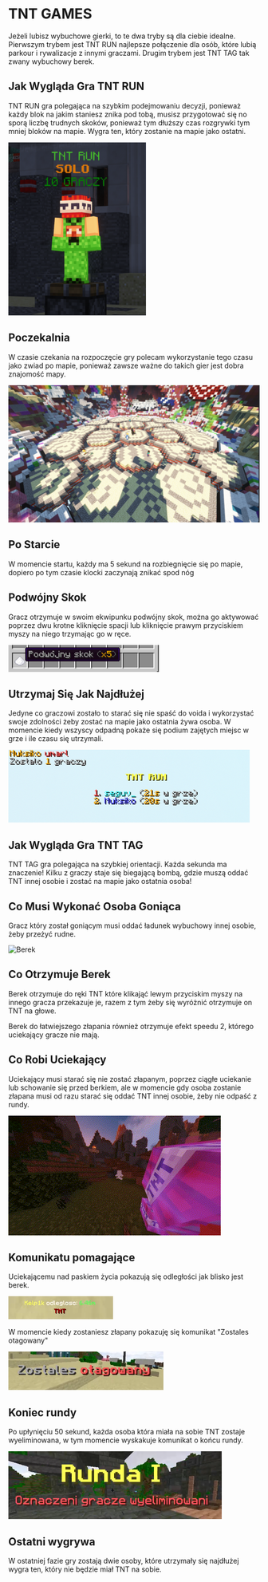 # TNT GAMES

Jeżeli lubisz wybuchowe gierki, to te dwa tryby są dla ciebie idealne. Pierwszym trybem jest TNT RUN najlepsze połączenie dla osób, które lubią parkour i rywalizacje z innymi graczami. Drugim trybem jest TNT TAG tak zwany wybuchowy berek.

## Jak Wygląda Gra TNT RUN

TNT RUN gra polegająca na szybkim podejmowaniu decyzji, ponieważ każdy blok na jakim staniesz znika pod tobą, musisz przygotować się no sporą liczbę trudnych skoków, ponieważ tym dłuższy czas rozgrywki tym mniej bloków na mapie. Wygra ten, który zostanie na mapie jako ostatni.

![npc](/assets/tntgames/tnt-games-npc.png)

## Poczekalnia

W czasie czekania na rozpoczęcie gry polecam wykorzystanie tego czasu jako zwiad po mapie, ponieważ zawsze ważne do takich gier jest dobra znajomość mapy.

![Poczekalnia](/assets/tntgames/tnt-games-poczekalnia.png)

## Po Starcie

W momencie startu, każdy ma 5 sekund na rozbiegnięcie się po mapie, dopiero po tym czasie klocki zaczynają znikać spod nóg

## Podwójny Skok

Gracz otrzymuje w swoim ekwipunku podwójny skok, można go aktywować poprzez dwu krotne kliknięcie spacji lub kliknięcie prawym przyciskiem myszy na niego trzymając go w ręce.

![Podwojny skok](/assets/tntgames/tnt-games-podwojny-skok.png)

## Utrzymaj Się Jak Najdłużej

Jedyne co graczowi zostało to starać się nie spaść do voida i wykorzystać swoje zdolności żeby zostać na mapie jako ostatnia żywa osoba. W momencie kiedy wszyscy odpadną pokaże się podium zajętych miejsc w grze i ile czasu się utrzymali. 

![Koniec gry](/assets/tntgames/tnt-games-koniec-gry.png)

## Jak Wygląda Gra TNT TAG

TNT TAG gra polegająca na szybkiej orientacji. Każda sekunda ma znaczenie! Kilku z graczy staje się biegającą bombą, gdzie muszą oddać TNT innej osobie i zostać na mapie jako ostatnia osoba!

## Co Musi Wykonać Osoba Goniąca

Gracz który został goniącym musi oddać ładunek wybuchowy innej osobie, żeby przeżyć rudne. 

![Berek](/assets/tntgames/TNT-Tag-Untitled_video_-_Made_with_Clipchamp_4.gif)

## Co Otrzymuje Berek

Berek otrzymuje do ręki TNT które klikająć lewym przyciskim myszy na innego gracza przekazuje je, razem z tym żeby się wyróżnić otrzymuje on TNT na głowe.

Berek do łatwiejszego złapania również otrzymuje efekt speedu 2, którego uciekający gracze nie mają.

## Co Robi Uciekający

Uciekający musi starać się nie zostać złapanym, poprzez ciągłe uciekanie lub schowanie się przed berkiem, ale w momencie gdy osoba zostanie złapana musi od razu starać się oddać TNT innej osobie, żeby nie odpaść z rundy.

![Berek 2](/assets/tntgames/tnt-tag-Untitled_video_-_Made_with_Clipchamp_3.gif)

## Komunikatu pomagające

Uciekającemu nad paskiem życia pokazują się odległości jak blisko jest berek.

![Odleglosc](/assets/tntgames/tnt-tag-odleglosc.png)

W momencie kiedy zostaniesz złapany pokazuję się komunikat "Zostales otagowany"

![Otagowany](/assets/tntgames/tnt-tag-otagowany.png)

## Koniec rundy

Po upłynięciu 50 sekund, każda osoba która miała na sobie TNT zostaje wyeliminowana, w tym momencie wyskakuje komunikat o końcu rundy.

![Koniec rundy](/assets/tntgames/tnt-tag-koniec-rundy.png)

## Ostatni wygrywa

W ostatniej fazie gry zostają dwie osoby, które utrzymały się najdłużej wygra ten, który nie będzie miał TNT na sobie. 